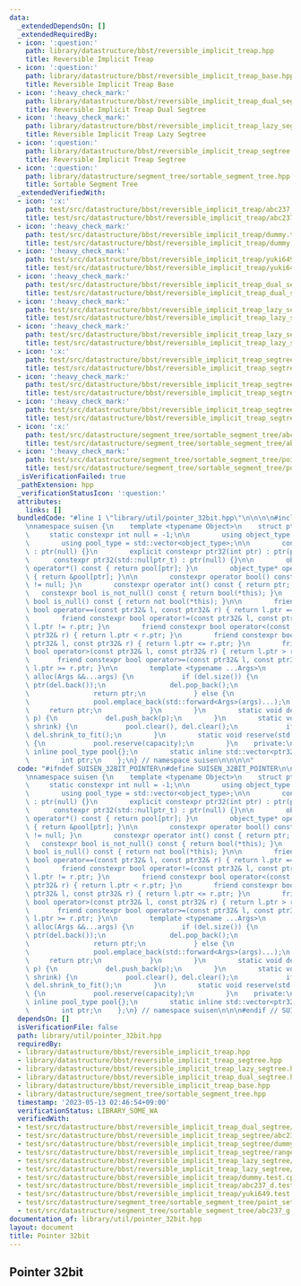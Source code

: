 ```yaml
---
data:
  _extendedDependsOn: []
  _extendedRequiredBy:
  - icon: ':question:'
    path: library/datastructure/bbst/reversible_implicit_treap.hpp
    title: Reversible Implicit Treap
  - icon: ':question:'
    path: library/datastructure/bbst/reversible_implicit_treap_base.hpp
    title: Reversible Implicit Treap Base
  - icon: ':heavy_check_mark:'
    path: library/datastructure/bbst/reversible_implicit_treap_dual_segtree.hpp
    title: Reversible Implicit Treap Dual Segtree
  - icon: ':heavy_check_mark:'
    path: library/datastructure/bbst/reversible_implicit_treap_lazy_segtree.hpp
    title: Reversible Implicit Treap Lazy Segtree
  - icon: ':question:'
    path: library/datastructure/bbst/reversible_implicit_treap_segtree.hpp
    title: Reversible Implicit Treap Segtree
  - icon: ':question:'
    path: library/datastructure/segment_tree/sortable_segment_tree.hpp
    title: Sortable Segment Tree
  _extendedVerifiedWith:
  - icon: ':x:'
    path: test/src/datastructure/bbst/reversible_implicit_treap/abc237_d.test.cpp
    title: test/src/datastructure/bbst/reversible_implicit_treap/abc237_d.test.cpp
  - icon: ':heavy_check_mark:'
    path: test/src/datastructure/bbst/reversible_implicit_treap/dummy.test.cpp
    title: test/src/datastructure/bbst/reversible_implicit_treap/dummy.test.cpp
  - icon: ':heavy_check_mark:'
    path: test/src/datastructure/bbst/reversible_implicit_treap/yuki649.test.cpp
    title: test/src/datastructure/bbst/reversible_implicit_treap/yuki649.test.cpp
  - icon: ':heavy_check_mark:'
    path: test/src/datastructure/bbst/reversible_implicit_treap_dual_segtree/dummy.test.cpp
    title: test/src/datastructure/bbst/reversible_implicit_treap_dual_segtree/dummy.test.cpp
  - icon: ':heavy_check_mark:'
    path: test/src/datastructure/bbst/reversible_implicit_treap_lazy_segtree/dummy.test.cpp
    title: test/src/datastructure/bbst/reversible_implicit_treap_lazy_segtree/dummy.test.cpp
  - icon: ':heavy_check_mark:'
    path: test/src/datastructure/bbst/reversible_implicit_treap_lazy_segtree/dynamic_sequence_range_affine_range_sum.test.cpp
    title: test/src/datastructure/bbst/reversible_implicit_treap_lazy_segtree/dynamic_sequence_range_affine_range_sum.test.cpp
  - icon: ':x:'
    path: test/src/datastructure/bbst/reversible_implicit_treap_segtree/abc238_f.test.cpp
    title: test/src/datastructure/bbst/reversible_implicit_treap_segtree/abc238_f.test.cpp
  - icon: ':heavy_check_mark:'
    path: test/src/datastructure/bbst/reversible_implicit_treap_segtree/dummy.test.cpp
    title: test/src/datastructure/bbst/reversible_implicit_treap_segtree/dummy.test.cpp
  - icon: ':heavy_check_mark:'
    path: test/src/datastructure/bbst/reversible_implicit_treap_segtree/range_reverse_range_sum.test.cpp
    title: test/src/datastructure/bbst/reversible_implicit_treap_segtree/range_reverse_range_sum.test.cpp
  - icon: ':x:'
    path: test/src/datastructure/segment_tree/sortable_segment_tree/abc237_g.test.cpp
    title: test/src/datastructure/segment_tree/sortable_segment_tree/abc237_g.test.cpp
  - icon: ':heavy_check_mark:'
    path: test/src/datastructure/segment_tree/sortable_segment_tree/point_set_range_sort_range_composite.test.cpp
    title: test/src/datastructure/segment_tree/sortable_segment_tree/point_set_range_sort_range_composite.test.cpp
  _isVerificationFailed: true
  _pathExtension: hpp
  _verificationStatusIcon: ':question:'
  attributes:
    links: []
  bundledCode: "#line 1 \"library/util/pointer_32bit.hpp\"\n\n\n\n#include <vector>\n\
    \nnamespace suisen {\n    template <typename Object>\n    struct ptr32 {\n   \
    \     static constexpr int null = -1;\n\n        using object_type = Object;\n\
    \        using pool_type = std::vector<object_type>;\n\n        constexpr ptr32()\
    \ : ptr(null) {}\n        explicit constexpr ptr32(int ptr) : ptr(ptr) {}\n  \
    \      constexpr ptr32(std::nullptr_t) : ptr(null) {}\n\n        object_type&\
    \ operator*() const { return pool[ptr]; }\n        object_type* operator->() const\
    \ { return &pool[ptr]; }\n\n        constexpr operator bool() const { return ptr\
    \ != null; }\n        constexpr operator int() const { return ptr; }\n\n     \
    \   constexpr bool is_not_null() const { return bool(*this); }\n        constexpr\
    \ bool is_null() const { return not bool(*this); }\n\n        friend constexpr\
    \ bool operator==(const ptr32& l, const ptr32& r) { return l.ptr == r.ptr; }\n\
    \        friend constexpr bool operator!=(const ptr32& l, const ptr32& r) { return\
    \ l.ptr != r.ptr; }\n        friend constexpr bool operator<(const ptr32& l, const\
    \ ptr32& r) { return l.ptr < r.ptr; }\n        friend constexpr bool operator<=(const\
    \ ptr32& l, const ptr32& r) { return l.ptr <= r.ptr; }\n        friend constexpr\
    \ bool operator>(const ptr32& l, const ptr32& r) { return l.ptr > r.ptr; }\n \
    \       friend constexpr bool operator>=(const ptr32& l, const ptr32& r) { return\
    \ l.ptr >= r.ptr; }\n\n        template <typename ...Args>\n        static ptr32\
    \ alloc(Args &&...args) {\n            if (del.size()) {\n                ptr32\
    \ ptr(del.back());\n                del.pop_back();\n                *ptr = object_type(std::forward<Args>(args)...);\n\
    \                return ptr;\n            } else {\n                ptr32 ptr(pool.size());\n\
    \                pool.emplace_back(std::forward<Args>(args)...);\n           \
    \     return ptr;\n            }\n        }\n        static void dealloc(ptr32\
    \ p) {\n            del.push_back(p);\n        }\n        static void dealloc_all(bool\
    \ shrink) {\n            pool.clear(), del.clear();\n            if (shrink) pool.shrink_to_fit(),\
    \ del.shrink_to_fit();\n        }\n        static void reserve(std::size_t capacity)\
    \ {\n            pool.reserve(capacity);\n        }\n    private:\n        static\
    \ inline pool_type pool{};\n        static inline std::vector<ptr32> del{};\n\n\
    \        int ptr;\n    };\n} // namespace suisen\n\n\n\n"
  code: "#ifndef SUISEN_32BIT_POINTER\n#define SUISEN_32BIT_POINTER\n\n#include <vector>\n\
    \nnamespace suisen {\n    template <typename Object>\n    struct ptr32 {\n   \
    \     static constexpr int null = -1;\n\n        using object_type = Object;\n\
    \        using pool_type = std::vector<object_type>;\n\n        constexpr ptr32()\
    \ : ptr(null) {}\n        explicit constexpr ptr32(int ptr) : ptr(ptr) {}\n  \
    \      constexpr ptr32(std::nullptr_t) : ptr(null) {}\n\n        object_type&\
    \ operator*() const { return pool[ptr]; }\n        object_type* operator->() const\
    \ { return &pool[ptr]; }\n\n        constexpr operator bool() const { return ptr\
    \ != null; }\n        constexpr operator int() const { return ptr; }\n\n     \
    \   constexpr bool is_not_null() const { return bool(*this); }\n        constexpr\
    \ bool is_null() const { return not bool(*this); }\n\n        friend constexpr\
    \ bool operator==(const ptr32& l, const ptr32& r) { return l.ptr == r.ptr; }\n\
    \        friend constexpr bool operator!=(const ptr32& l, const ptr32& r) { return\
    \ l.ptr != r.ptr; }\n        friend constexpr bool operator<(const ptr32& l, const\
    \ ptr32& r) { return l.ptr < r.ptr; }\n        friend constexpr bool operator<=(const\
    \ ptr32& l, const ptr32& r) { return l.ptr <= r.ptr; }\n        friend constexpr\
    \ bool operator>(const ptr32& l, const ptr32& r) { return l.ptr > r.ptr; }\n \
    \       friend constexpr bool operator>=(const ptr32& l, const ptr32& r) { return\
    \ l.ptr >= r.ptr; }\n\n        template <typename ...Args>\n        static ptr32\
    \ alloc(Args &&...args) {\n            if (del.size()) {\n                ptr32\
    \ ptr(del.back());\n                del.pop_back();\n                *ptr = object_type(std::forward<Args>(args)...);\n\
    \                return ptr;\n            } else {\n                ptr32 ptr(pool.size());\n\
    \                pool.emplace_back(std::forward<Args>(args)...);\n           \
    \     return ptr;\n            }\n        }\n        static void dealloc(ptr32\
    \ p) {\n            del.push_back(p);\n        }\n        static void dealloc_all(bool\
    \ shrink) {\n            pool.clear(), del.clear();\n            if (shrink) pool.shrink_to_fit(),\
    \ del.shrink_to_fit();\n        }\n        static void reserve(std::size_t capacity)\
    \ {\n            pool.reserve(capacity);\n        }\n    private:\n        static\
    \ inline pool_type pool{};\n        static inline std::vector<ptr32> del{};\n\n\
    \        int ptr;\n    };\n} // namespace suisen\n\n\n#endif // SUISEN_32BIT_POINTER\n"
  dependsOn: []
  isVerificationFile: false
  path: library/util/pointer_32bit.hpp
  requiredBy:
  - library/datastructure/bbst/reversible_implicit_treap.hpp
  - library/datastructure/bbst/reversible_implicit_treap_segtree.hpp
  - library/datastructure/bbst/reversible_implicit_treap_lazy_segtree.hpp
  - library/datastructure/bbst/reversible_implicit_treap_dual_segtree.hpp
  - library/datastructure/bbst/reversible_implicit_treap_base.hpp
  - library/datastructure/segment_tree/sortable_segment_tree.hpp
  timestamp: '2023-05-13 02:46:54+09:00'
  verificationStatus: LIBRARY_SOME_WA
  verifiedWith:
  - test/src/datastructure/bbst/reversible_implicit_treap_dual_segtree/dummy.test.cpp
  - test/src/datastructure/bbst/reversible_implicit_treap_segtree/abc238_f.test.cpp
  - test/src/datastructure/bbst/reversible_implicit_treap_segtree/dummy.test.cpp
  - test/src/datastructure/bbst/reversible_implicit_treap_segtree/range_reverse_range_sum.test.cpp
  - test/src/datastructure/bbst/reversible_implicit_treap_lazy_segtree/dummy.test.cpp
  - test/src/datastructure/bbst/reversible_implicit_treap_lazy_segtree/dynamic_sequence_range_affine_range_sum.test.cpp
  - test/src/datastructure/bbst/reversible_implicit_treap/dummy.test.cpp
  - test/src/datastructure/bbst/reversible_implicit_treap/abc237_d.test.cpp
  - test/src/datastructure/bbst/reversible_implicit_treap/yuki649.test.cpp
  - test/src/datastructure/segment_tree/sortable_segment_tree/point_set_range_sort_range_composite.test.cpp
  - test/src/datastructure/segment_tree/sortable_segment_tree/abc237_g.test.cpp
documentation_of: library/util/pointer_32bit.hpp
layout: document
title: Pointer 32bit
---
```

## Pointer 32bit
